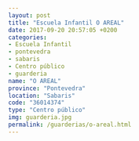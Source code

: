 ```yaml
---
layout: post
title: "Escuela Infantil O AREAL"
date: 2017-09-20 20:57:05 +0200
categories:
- Escuela Infantil
- pontevedra
- sabaris
- Centro público
- guarderia
name: "O AREAL"
province: "Pontevedra"
location: "Sabaris"
code: "36014374"
type: "Centro público"
img: guarderia.jpg
permalink: /guarderias/o-areal.html
---
```


